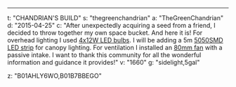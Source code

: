 ---
t: "CHANDRIAN'S BUILD"
s: "thegreenchandrian"
a: "TheGreenChandrian"
d: "2015-04-25"
c: "After unexpectedly acquiring a seed from a friend, I decided to throw together my own space bucket. And here it is! For overhead lighting I used <a href='http://www.amazon.com/gp/product/B00H8M6V06/ref=as_li_tl?ie=UTF8&camp=1789&creative=390957&creativeASIN=B00H8M6V06&linkCode=as2&tag=spacbuck-20&linkId=R6PIOCSFZQYBZ5UP'>4x12W LED bulbs</a>. I will be adding a 5m <a href='http://www.amazon.com/gp/product/B00BPIWY28/ref=as_li_ss_tl?ie=UTF8&amp;camp=1789&amp;creative=390957&amp;creativeASIN=B00BPIWY28&amp;linkCode=as2&amp;tag=spacbuck-20'>5050SMD LED strip</a> for canopy lighting. For ventilation I installed an <a href='http://www.amazon.com/gp/product/B002R9RBO0/ref=as_li_tl?ie=UTF8&camp=1789&creative=390957&creativeASIN=B002R9RBO0&linkCode=as2&tag=spacbuck-20&linkId=7A2LO6CV2AZYV5CP'>80mm fan</a> with a passive intake. I want to thank this community for all the wonderful information and guidance it provides!"
v: "1660"
g: "sidelight,5gal"

z: "B01AHLY6WO,B01B7BBEGO"
